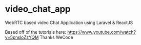 # video_chat_app
WebRTC based video Chat Application using Laravel &amp; ReactJS

Based off of the tutorials here: https://www.youtube.com/watch?v=5pnsloZzYQM
Thanks WeCode
